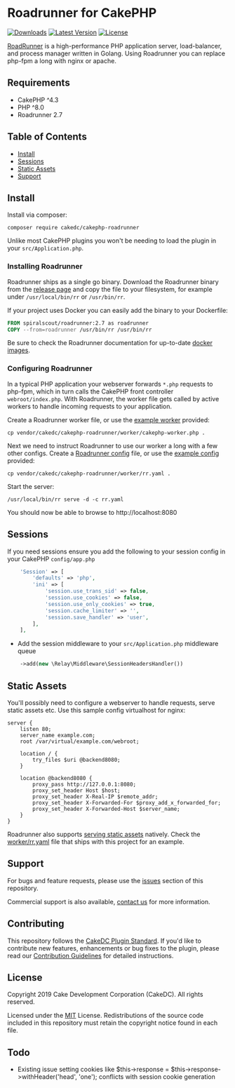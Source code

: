# Roadrunner for CakePHP

[![Downloads](https://poser.pugx.org/cakedc/cakephp-roadrunner/d/total.png)](https://packagist.org/packages/cakedc/cakephp-roadrunner)
[![Latest Version](https://poser.pugx.org/cakedc/cakephp-roadrunner/v/stable.png)](https://packagist.org/packages/cakedc/cakephp-roadrunner)
[![License](https://poser.pugx.org/cakedc/cakephp-roadrunner/license.svg)](https://packagist.org/packages/cakedc/cakephp-roadrunner)

[RoadRunner](https://roadrunner.dev/) is a high-performance PHP application server, load-balancer, and process 
manager written in Golang. Using Roadrunner you can replace php-fpm a long with nginx or apache.

## Requirements

* CakePHP ^4.3
* PHP ^8.0
* Roadrunner 2.7

## Table of Contents
 
- [Install](#install)
- [Sessions](#install)
- [Static Assets](#static-assets)
- [Support](#support)

## Install

Install via composer:

```console
composer require cakedc/cakephp-roadrunner
```

Unlike most CakePHP plugins you won't be needing to load the plugin in your `src/Application.php`.

### Installing Roadrunner

Roadrunner ships as a single go binary. Download the Roadrunner binary from the 
[release page](https://github.com/roadrunner-server/roadrunner/releases) and copy the file to your 
filesystem, for example under `/usr/local/bin/rr` or `/usr/bin/rr`.

If your project uses Docker you can easily add the binary to your Dockerfile:

```dockerfile
FROM spiralscout/roadrunner:2.7 as roadrunner
COPY --from=roadrunner /usr/bin/rr /usr/bin/rr
```

Be sure to check the Roadrunner documentation for up-to-date [docker images](https://roadrunner.dev/docs/docker-images).

### Configuring Roadrunner

In a typical PHP application your webserver forwards `*.php` requests to php-fpm, which in turn calls the CakePHP
front controller `webroot/index.php`. With Roadrunner, the worker file gets called by active workers to handle
incoming requests to your application. 

Create a Roadrunner worker file, or use the [example worker](worker/cakephp-worker.php) provided:

```console
cp vendor/cakedc/cakephp-roadrunner/worker/cakephp-worker.php .
```

Next we need to instruct Roadrunner to use our worker a long with a few other configs. Create a 
[Roadrunner config](https://roadrunner.dev/docs/intro-config) file, or use the [example config](worker/rr.yaml) 
provided:

```console
cp vendor/cakedc/cakephp-roadrunner/worker/rr.yaml .
```

Start the server:

```console
/usr/local/bin/rr serve -d -c rr.yaml
```

You should now be able to browse to http://localhost:8080

## Sessions

If you need sessions ensure you add the following to your session config in your CakePHP `config/app.php`

```php
    'Session' => [
        'defaults' => 'php',
        'ini' => [
            'session.use_trans_sid' => false,
            'session.use_cookies' => false,
            'session.use_only_cookies' => true,
            'session.cache_limiter' => '',
            'session.save_handler' => 'user',
        ],
    ],
```

  * Add the session middleware to your `src/Application.php` middleware queue

```php
    ->add(new \Relay\Middleware\SessionHeadersHandler())
```

## Static Assets

You'll possibly need to configure a webserver to handle requests, serve static assets etc.
Use this sample config virtualhost for nginx:

```
server {
    listen 80;
    server_name example.com; 
    root /var/virtual/example.com/webroot;

    location / {
        try_files $uri @backend8080;
    }

    location @backend8080 {
        proxy_pass http://127.0.0.1:8080;
        proxy_set_header Host $host;
        proxy_set_header X-Real-IP $remote_addr;
        proxy_set_header X-Forwarded-For $proxy_add_x_forwarded_for;
        proxy_set_header X-Forwarded-Host $server_name;
    }
}
```

Roadrunner also supports [serving static assets](https://roadrunner.dev/docs/http-static) natively. Check the 
[worker/rr.yaml](worker/rr.yaml) file that ships with this project for an example.

## Support

For bugs and feature requests, please use the [issues](https://github.com/cakedc/cakephp-roadrunner/issues) section 
of this repository.

Commercial support is also available, [contact us](https://www.cakedc.com/contact) for more information.

## Contributing

This repository follows the [CakeDC Plugin Standard](https://www.cakedc.com/plugin-standard). If you'd like to 
contribute new features, enhancements or bug fixes to the plugin, please read our 
[Contribution Guidelines](https://www.cakedc.com/contribution-guidelines) for detailed instructions.

## License

Copyright 2019 Cake Development Corporation (CakeDC). All rights reserved.

Licensed under the [MIT](http://www.opensource.org/licenses/mit-license.php) License. Redistributions of the source 
code included in this repository must retain the copyright notice found in each file.

## Todo

* Existing issue setting cookies like $this->response = $this->response->withHeader('head', 'one'); conflicts with 
session cookie generation
